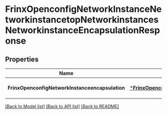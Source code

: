# FrinxOpenconfigNetworkInstanceNetworkinstancetopNetworkinstancesNetworkinstanceEncapsulationResponse

## Properties
Name | Type | Description | Notes
------------ | ------------- | ------------- | -------------
**FrinxOpenconfigNetworkInstanceencapsulation** | [***FrinxOpenconfigNetworkInstanceNetworkinstancetopNetworkinstancesNetworkinstanceEncapsulation**](frinx.openconfig.network.instance.networkinstancetop.networkinstances.networkinstance.Encapsulation.md) |  | [optional] [default to null]

[[Back to Model list]](../README.md#documentation-for-models) [[Back to API list]](../README.md#documentation-for-api-endpoints) [[Back to README]](../README.md)


